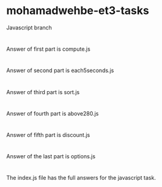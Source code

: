 # mohamadwehbe-et3-tasks
Javascript branch
#
Answer of first part is compute.js
#
Answer of second part is each5seconds.js
#
Answer of third part is sort.js
#
Answer of fourth part is above280.js
#
Answer of fifth part is discount.js
#
Answer of the last part is options.js
#
The index.js file has the full answers for the javascript task.

